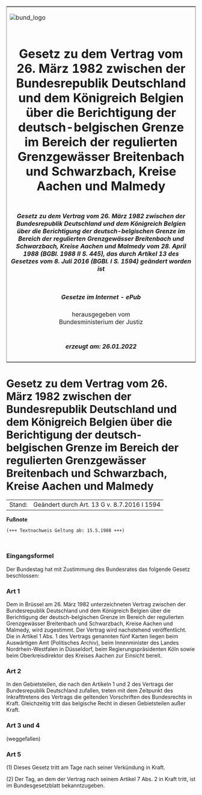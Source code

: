 <span id="DECKBLATT.html"></span>

<table border="0" frame="border" width="100%">

<tr valign="top">

<td align="left">

![bund\_logo](BfJ_2021_Web_de_de.gif)

</td>

<td align="right">

 

</td>

</tr>

<tr align="center" valign="middle">

<td colspan="2">

# Gesetz zu dem Vertrag vom 26. März 1982 zwischen der Bundesrepublik Deutschland und dem Königreich Belgien über die Berichtigung der deutsch-belgischen Grenze im Bereich der regulierten Grenzgewässer Breitenbach und Schwarzbach, Kreise Aachen und Malmedy

</td>

</tr>

<tr align="center" valign="middle">

<td colspan="2">

##### Gesetz zu dem Vertrag vom 26. März 1982 zwischen der Bundesrepublik Deutschland und dem Königreich Belgien über die Berichtigung der deutsch-belgischen Grenze im Bereich der regulierten Grenzgewässer Breitenbach und Schwarzbach, Kreise Aachen und Malmedy vom 28. April 1988 (BGBl. 1988 II S. 445), das durch Artikel 13 des Gesetzes vom 8. Juli 2016 (BGBl. I S. 1594) geändert worden ist

</td>

</tr>

<tr align="center" valign="middle">

<td colspan="2">

  
  

##### Gesetze im Internet - ePub  
  
herausgegeben vom  
Bundesministerium der Justiz

</td>

</tr>

<tr align="center" valign="bottom">

<td colspan="2">

  
  

##### erzeugt am: 26.01.2022

</td>

</tr>

</table>

<span id="BJNR204450988.html"></span>

# Gesetz zu dem Vertrag vom 26. März 1982 zwischen der Bundesrepublik Deutschland und dem Königreich Belgien über die Berichtigung der deutsch-belgischen Grenze im Bereich der regulierten Grenzgewässer Breitenbach und Schwarzbach, Kreise Aachen und Malmedy

<div>

<div class="jnhtml">

|        |                                             |
| ------ | ------------------------------------------- |
| Stand: | Geändert durch Art. 13 G v. 8.7.2016 I 1594 |

</div>

</div>

<div>

  
**Fußnote**

<div class="jnhtml">

<div>

<div class="jurAbsatz">

  

``` 
(+++ Textnachweis Geltung ab: 15.5.1988 +++)

 
```

</div>

</div>

</div>

</div>

<span id="BJNR204450988BJNE000100328.html"></span>

### Eingangsformel  

<div>

<div class="jnhtml">

<div>

<div class="jurAbsatz">

Der Bundestag hat mit Zustimmung des Bundesrates das folgende Gesetz
beschlossen:

</div>

</div>

</div>

</div>

<span id="BJNR204450988BJNE000200328.html"></span>

### Art 1  

<div>

<div class="jnhtml">

<div>

<div class="jurAbsatz">

Dem in Brüssel am 26. März 1982 unterzeichneten Vertrag zwischen der
Bundesrepublik Deutschland und dem Königreich Belgien über die
Berichtigung der deutsch-belgischen Grenze im Bereich der regulierten
Grenzgewässer Breitenbach und Schwarzbach, Kreise Aachen und Malmedy,
wird zugestimmt. Der Vertrag wird nachstehend veröffentlicht. Die in
Artikel 1 Abs. 1 des Vertrags genannten fünf Karten liegen beim
Auswärtigen Amt (Politisches Archiv), beim Innenminister des Landes
Nordrhein-Westfalen in Düsseldorf, beim Regierungspräsidenten Köln sowie
beim Oberkreisdirektor des Kreises Aachen zur Einsicht bereit.

</div>

</div>

</div>

</div>

<span id="BJNR204450988BJNE000300328.html"></span>

### Art 2  

<div>

<div class="jnhtml">

<div>

<div class="jurAbsatz">

In den Gebietsteilen, die nach den Artikeln 1 und 2 des Vertrags der
Bundesrepublik Deutschland zufallen, treten mit dem Zeitpunkt des
Inkrafttretens des Vertrags die geltenden Vorschriften des Bundesrechts
in Kraft. Gleichzeitig tritt das belgische Recht in diesen Gebietsteilen
außer Kraft.

</div>

</div>

</div>

</div>

<span id="BJNR204450988BJNE000401116.html"></span>

### Art 3 und 4  
(weggefallen)

<span id="BJNR204450988BJNE000600328.html"></span>

### Art 5  

<div>

<div class="jnhtml">

<div>

<div class="jurAbsatz">

(1) Dieses Gesetz tritt am Tage nach seiner Verkündung in Kraft.

</div>

<div class="jurAbsatz">

(2) Der Tag, an dem der Vertrag nach seinem Artikel 7 Abs. 2 in Kraft
tritt, ist im Bundesgesetzblatt bekanntzugeben.

</div>

</div>

</div>

</div>
